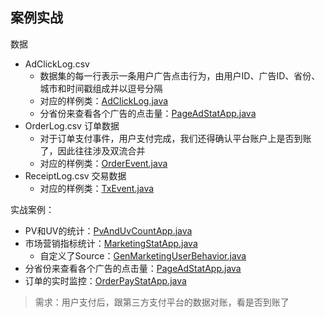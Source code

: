 ## 案例实战



数据
- AdClickLog.csv
  - 数据集的每一行表示一条用户广告点击行为，由用户ID、广告ID、省份、城市和时间戳组成并以逗号分隔
  - 对应的样例类：[AdClickLog.java](src/main/java/cn/fancychuan/shopapp/bean/AdClickLog.java)
  - 分省份来查看各个广告的点击量：[PageAdStatApp.java](src/main/java/cn/fancychuan/shopapp/PageAdStatApp.java)
- OrderLog.csv 订单数据
  - 对于订单支付事件，用户支付完成，我们还得确认平台账户上是否到账了，因此往往涉及双流合并
  - 对应的样例类：[OrderEvent.java](src/main/java/cn/fancychuan/shopapp/bean/OrderEvent.java)
- ReceiptLog.csv 交易数据
  - 对应的样例类：[TxEvent.java](src/main/java/cn/fancychuan/shopapp/bean/TxEvent.java)

实战案例：
- PV和UV的统计：[PvAndUvCountApp.java](src/main/java/cn/fancychuan/shopapp/PvAndUvCountApp.java)
- 市场营销指标统计：[MarketingStatApp.java](src/main/java/cn/fancychuan/shopapp/MarketingStatApp.java)
  - 自定义了Source：[GenMarketingUserBehavior.java](src/main/java/cn/fancychuan/shopapp/source/GenMarketingUserBehavior.java)
- 分省份来查看各个广告的点击量：[PageAdStatApp.java](src/main/java/cn/fancychuan/shopapp/PageAdStatApp.java)
- 订单的实时监控：[OrderPayStatApp.java](src/main/java/cn/fancychuan/shopapp/OrderPayStatApp.java)
> 需求：用户支付后，跟第三方支付平台的数据对账，看是否到账了
